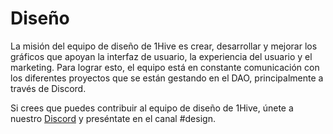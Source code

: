 # Diseño

La misión del equipo de diseño de 1Hive es crear, desarrollar y mejorar los gráficos que apoyan la interfaz de usuario, la experiencia del usuario y el marketing. Para lograr esto, el equipo está en constante comunicación con los diferentes proyectos que se están gestando en el DAO, principalmente a través de Discord. 

Si crees que puedes contribuir al equipo de diseño de 1Hive, únete a nuestro [Discord](https://discord.gg/hRTKAMts) y preséntate en el canal \#design.

